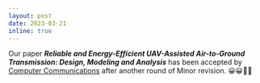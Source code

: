 ```yaml
---
layout: post
date: 2023-03-21
inline: true
---
```


Our paper ***Reliable and Energy-Efficient UAV-Assisted Air-to-Ground Transmission: Design, Modeling and Analysis*** has been accepted by [Computer Communications](https://www.sciencedirect.com/journal/computer-communications) after another round of Minor revision. 😀😀🎉🎉